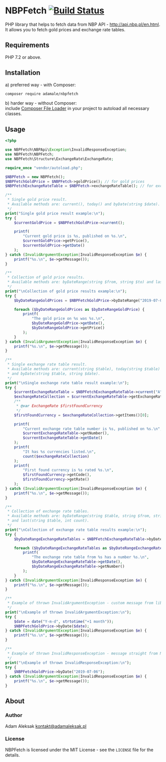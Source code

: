 # NBPFetch [![Build Status](https://travis-ci.org/adamale/NBPFetch.svg?branch=master)](https://travis-ci.org/adamale/NBPFetch)
PHP library that helps to fetch data from NBP API - http://api.nbp.pl/en.html.  
It allows you to fetch gold prices and exchange rate tables.

## Requirements
PHP 7.2 or above.

## Installation
a) preferred way - with Composer:
``` bash
composer require adamale/nbpfetch
```
b) harder way - without Composer:  
include [Composer File Loader](https://github.com/Wilkins/composer-file-loader) in your project to autoload all necessary classes.

## Usage
```php
<?php

use NBPFetch\NBPApi\Exception\InvalidResponseException;
use NBPFetch\NBPFetch;
use NBPFetch\Structure\ExchangeRate\ExchangeRate;

require_once "vendor/autoload.php";

$NBPFetch = new NBPFetch();
$NBPFetchGoldPrice = $NBPFetch->goldPrice(); // for gold prices
$NBPFetchExchangeRateTable = $NBPFetch->exchangeRateTable(); // for exchange rate tables

/**
 * Single gold price result.
 * Available methods are: current(), today() and byDate(string $date).
 */
print("Single gold price result example:\n");
try {
    $currentGoldPrice = $NBPFetchGoldPrice->current();

    printf(
        "Current gold price is %s, published on %s.\n",
        $currentGoldPrice->getPrice(),
        $currentGoldPrice->getDate()
    );
} catch (InvalidArgumentException|InvalidResponseException $e) {
    printf("%s.\n", $e->getMessage());
}

/**
 * Collection of gold price results.
 * Available methods are: byDateRange(string $from, string $to) and last(int count).
 */
print("\nCollection of gold price results example:\n");
try {
    $byDateRangeGoldPrices = $NBPFetchGoldPrice->byDateRange("2019-07-01", "2019-07-12");

    foreach ($byDateRangeGoldPrices as $byDateRangeGoldPrice) {
        printf(
            "The gold price on %s was %s.\n",
            $byDateRangeGoldPrice->getDate(),
            $byDateRangeGoldPrice->getPrice()
        );
    }
} catch (InvalidArgumentException|InvalidResponseException $e) {
    printf("%s.\n", $e->getMessage());
}

/**
 * Single exchange rate table result.
 * Available methods are: current(string $table), today(string $table)
 * and byDate(string $table, string $date).
 */
print("\nSingle exchange rate table result example:\n");
try {
    $currentExchangeRateTable = $NBPFetchExchangeRateTable->current("A");
    $exchangeRateCollection = $currentExchangeRateTable->getExchangeRateCollection();
    /**
     * @var ExchangeRate $firstFoundCurrency
     */
    $firstFoundCurrency = $exchangeRateCollection->getItems()[0];

    printf(
        "Current exchange rate table number is %s, published on %s.\n",
        $currentExchangeRateTable->getNumber(),
        $currentExchangeRateTable->getDate()
    );
    printf(
        "It has %s currencies listed.\n",
        count($exchangeRateCollection)
    );
    printf(
        "First found currency is %s rated %s.\n",
        $firstFoundCurrency->getCode(),
        $firstFoundCurrency->getRate()
    );
} catch (InvalidArgumentException|InvalidResponseException $e) {
    printf("%s.\n", $e->getMessage());
}

/**
 * Collection of exchange rate tables.
 * Available methods are: byDateRange(string $table, string $from, string $to)
 * and last(string $table, int count).
 */
print("\nCollection of exchange rate table results example:\n");
try {
    $byDateRangeExchangeRateTables = $NBPFetchExchangeRateTable->byDateRange("A", "2019-08-01", "2019-08-12");

    foreach ($byDateRangeExchangeRateTables as $byDateRangeExchangeRateTable) {
        printf(
            "The exchange rate table from %s has a number %s.\n",
            $byDateRangeExchangeRateTable->getDate(),
            $byDateRangeExchangeRateTable->getNumber()
        );
    }
} catch (InvalidArgumentException|InvalidResponseException $e) {
    printf("%s.\n", $e->getMessage());
}

/**
 * Example of thrown InvalidArgumentException - custom message from library.
 */
print("\nExample of thrown InvalidArgumentException:\n");
try {
    $date = date("Y-m-d", strtotime("+1 month"));
    $NBPFetchGoldPrice->byDate($date);
} catch (InvalidArgumentException|InvalidResponseException $e) {
    printf("%s.\n", $e->getMessage());
}

/**
 * Example of thrown InvalidResponseException - message straight from NBP API.
 */
print("\nExample of thrown InvalidResponseException:\n");
try {
    $NBPFetchGoldPrice->byDate("2019-07-06");
} catch (InvalidArgumentException|InvalidResponseException $e) {
    printf("%s.\n", $e->getMessage());
}
```

## About

### Author
Adam Aleksak <kontakt@adamaleksak.pl>

### License
NBPFetch is licensed under the MIT License - see the `LICENSE` file for the details.